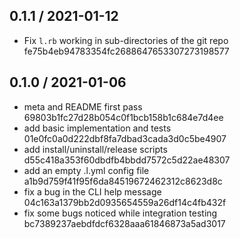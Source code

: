 ## 0.1.1 / 2021-01-12

* Fix `l.rb` working in sub-directories of the git repo fe75b4eb94783354fc2688647653307273198577

## 0.1.0 / 2021-01-06

* meta and README first pass 69803b1fc27d28b054c0f1bcb158b1c684e7d4ee
* add basic implementation and tests 01e0fc0a0d222dbf8fa7dbad3cada3d0c5be4907
* add install/uninstall/release scripts d55c418a353f60dbdfb4bbdd7572c5d22ae48307
* add an empty .l.yml config file a1b9d759f41f95f6da84519672462312c8623d8c
* fix a bug in the CLI help message 04c163a1379bb2d0935654559a26df14c4fb432f
* fix some bugs noticed while integration testing bc7389237aebdfdcf6328aaa61846873a5ad3017
